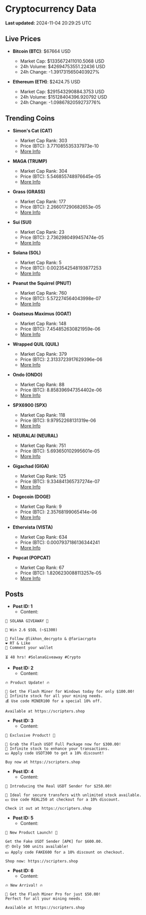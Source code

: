 # Cryptocurrency Data

**Last updated:** 2024-11-04 20:29:25 UTC

## Live Prices
- **Bitcoin (BTC)**: $67664 USD
  - Market Cap: $1335672411010.5068 USD
  - 24h Volume: $42694753551.22436 USD
  - 24h Change: -1.3917315650403927%

- **Ethereum (ETH)**: $2424.75 USD
  - Market Cap: $291543290884.3753 USD
  - 24h Volume: $15128404396.920792 USD
  - 24h Change: -1.0986782059273776%

## Trending Coins
- **Simon's Cat (CAT)**
  - Market Cap Rank: 303
  - Price (BTC): 3.771085535337973e-10
  - [More Info](https://www.coingecko.com/en/coins/simons-cat)

- **MAGA (TRUMP)**
  - Market Cap Rank: 304
  - Price (BTC): 5.546855748976645e-05
  - [More Info](https://www.coingecko.com/en/coins/maga)

- **Grass (GRASS)**
  - Market Cap Rank: 177
  - Price (BTC): 2.266017290682653e-05
  - [More Info](https://www.coingecko.com/en/coins/grass)

- **Sui (SUI)**
  - Market Cap Rank: 23
  - Price (BTC): 2.7362980499457474e-05
  - [More Info](https://www.coingecko.com/en/coins/sui)

- **Solana (SOL)**
  - Market Cap Rank: 5
  - Price (BTC): 0.0023542548193877253
  - [More Info](https://www.coingecko.com/en/coins/solana)

- **Peanut the Squirrel (PNUT)**
  - Market Cap Rank: 760
  - Price (BTC): 5.572274564043998e-07
  - [More Info](https://www.coingecko.com/en/coins/peanut-the-squirrel)

- **Goatseus Maximus (GOAT)**
  - Market Cap Rank: 148
  - Price (BTC): 7.454852630821959e-06
  - [More Info](https://www.coingecko.com/en/coins/goatseus-maximus)

- **Wrapped QUIL (QUIL)**
  - Market Cap Rank: 379
  - Price (BTC): 2.3133723917629396e-06
  - [More Info](https://www.coingecko.com/en/coins/wrapped-quil)

- **Ondo (ONDO)**
  - Market Cap Rank: 88
  - Price (BTC): 8.858396947354402e-06
  - [More Info](https://www.coingecko.com/en/coins/ondo)

- **SPX6900 (SPX)**
  - Market Cap Rank: 118
  - Price (BTC): 9.97952268131319e-06
  - [More Info](https://www.coingecko.com/en/coins/spx6900)

- **NEURALAI (NEURAL)**
  - Market Cap Rank: 751
  - Price (BTC): 5.693650102995601e-05
  - [More Info](https://www.coingecko.com/en/coins/neuralai)

- **Gigachad (GIGA)**
  - Market Cap Rank: 125
  - Price (BTC): 9.334841365737274e-07
  - [More Info](https://www.coingecko.com/en/coins/gigachad-2)

- **Dogecoin (DOGE)**
  - Market Cap Rank: 9
  - Price (BTC): 2.35768199065414e-06
  - [More Info](https://www.coingecko.com/en/coins/dogecoin)

- **Ethervista (VISTA)**
  - Market Cap Rank: 634
  - Price (BTC): 0.0007937186136344241
  - [More Info](https://www.coingecko.com/en/coins/ethervista)

- **Popcat (POPCAT)**
  - Market Cap Rank: 67
  - Price (BTC): 1.8206230088113257e-05
  - [More Info](https://www.coingecko.com/en/coins/popcat)

## Posts
- **Post ID: 1**
  - Content:
```
🚀 SOLANA GIVEAWAY 🚀

🎁 Win 2.6 $SOL (~$1300)

🤝 Follow @likhon_decrypto & @fariacrypto
❤️ RT & Like
💬 Comment your wallet

⏳ 48 hrs! #SolanaGiveaway #Crypto
```

- **Post ID: 2**
  - Content:
```
🔥 Product Update! 🔥

🚀 Get the Flash Miner for Windows today for only $100.00!
🔋 Infinite stock for all your mining needs.
💰 Use code MINER100 for a special 10% off.

Available at https://scripters.shop
```

- **Post ID: 3**
  - Content:
```
🎁 Exclusive Product! 🎁

💸 Grab the Flash USDT Full Package now for $300.00!
🎉 Infinite stock to enhance your transactions.
💵 Apply code USDT300 to get a 10% discount!

Buy now at https://scripters.shop
```

- **Post ID: 4**
  - Content:
```
💎 Introducing the Real USDT Sender for $250.00!

💼 Ideal for secure transfers with unlimited stock available.
💵 Use code REAL250 at checkout for a 10% discount.

Check it out at https://scripters.shop
```

- **Post ID: 5**
  - Content:
```
🚀 New Product Launch! 🚀

Get the Fake USDT Sender [APK] for $600.00.
📦 Only 500 units available!
💵 Apply code FAKE600 for a 10% discount on checkout.

Shop now: https://scripters.shop
```

- **Post ID: 6**
  - Content:
```
🔥 New Arrival! 🔥

💸 Get the Flash Miner Pro for just $50.00!
Perfect for all your mining needs.

Available at https://scripters.shop
```

